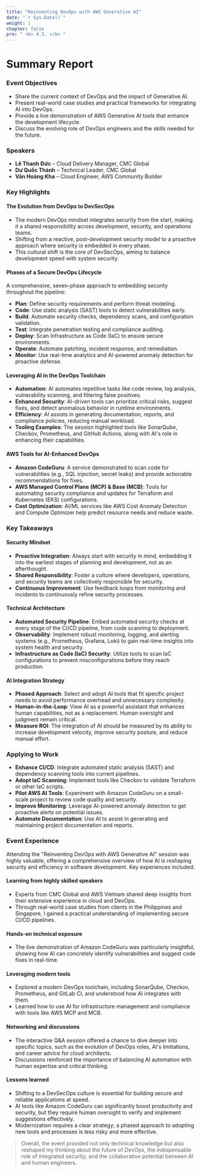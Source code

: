 ```yaml
---
title: "Reinventing DevOps with AWS Generative AI"
date: "`r Sys.Date()`"
weight: 1
chapter: false
pre: " <b> 4.3. </b> "
---
```




# Summary Report

### Event Objectives

- Share the current context of DevOps and the impact of Generative AI.
- Present real-world case studies and practical frameworks for integrating AI into DevOps.
- Provide a live demonstration of AWS Generative AI tools that enhance the development lifecycle.
- Discuss the evolving role of DevOps engineers and the skills needed for the future.

### Speakers

- **Lê Thanh Đức** – Cloud Delivery Manager, CMC Global
- **Dư Quốc Thành** – Technical Leader, CMC Global
- **Văn Hoàng Kha** – Cloud Engineer, AWS Community Builder

### Key Highlights

#### The Evolution from DevOps to DevSecOps

- The modern DevOps mindset integrates security from the start, making it a shared responsibility across development, security, and operations teams.
- Shifting from a reactive, post-development security model to a proactive approach where security is embedded in every phase.
- This cultural shift is the core of DevSecOps, aiming to balance development speed with system security.

#### Phases of a Secure DevOps Lifecycle

A comprehensive, seven-phase approach to embedding security throughout the pipeline:

- **Plan**: Define security requirements and perform threat modeling.
- **Code**: Use static analysis (SAST) tools to detect vulnerabilities early.
- **Build**: Automate security checks, dependency scans, and configuration validation.
- **Test**: Integrate penetration testing and compliance auditing.
- **Deploy**: Scan Infrastructure as Code (IaC) to ensure secure environments.
- **Operate**: Automate patching, incident response, and remediation.
- **Monitor**: Use real-time analytics and AI-powered anomaly detection for proactive defense.

#### Leveraging AI in the DevOps Toolchain

- **Automation**: AI automates repetitive tasks like code review, log analysis, vulnerability scanning, and filtering false positives.
- **Enhanced Security**: AI-driven tools can prioritize critical risks, suggest fixes, and detect anomalous behavior in runtime environments.
- **Efficiency**: AI assists in generating documentation, reports, and compliance policies, reducing manual workload.
- **Tooling Examples**: The session highlighted tools like SonarQube, Checkov, Prometheus, and GitHub Actions, along with AI's role in enhancing their capabilities.

#### AWS Tools for AI-Enhanced DevOps

- **Amazon CodeGuru**: A service demonstrated to scan code for vulnerabilities (e.g., SQL injection, secret leaks) and provide actionable recommendations for fixes.
- **AWS Managed Control Plane (MCP) & Base (MCB)**: Tools for automating security compliance and updates for Terraform and Kubernetes (EKS) configurations.
- **Cost Optimization**: AI/ML services like AWS Cost Anomaly Detection and Compute Optimizer help predict resource needs and reduce waste.

### Key Takeaways

#### Security Mindset

- **Proactive Integration**: Always start with security in mind, embedding it into the earliest stages of planning and development, not as an afterthought.
- **Shared Responsibility**: Foster a culture where developers, operations, and security teams are collectively responsible for security.
- **Continuous Improvement**: Use feedback loops from monitoring and incidents to continuously refine security processes.

#### Technical Architecture

- **Automated Security Pipeline**: Embed automated security checks at every stage of the CI/CD pipeline, from code scanning to deployment.
- **Observability**: Implement robust monitoring, logging, and alerting systems (e.g., Prometheus, Grafana, Loki) to gain real-time insights into system health and security.
- **Infrastructure as Code (IaC) Security**: Utilize tools to scan IaC configurations to prevent misconfigurations before they reach production.

#### AI Integration Strategy

- **Phased Approach**: Select and adopt AI tools that fit specific project needs to avoid performance overhead and unnecessary complexity.
- **Human-in-the-Loop**: View AI as a powerful assistant that enhances human capabilities, not as a replacement. Human oversight and judgment remain critical.
- **Measure ROI**: The integration of AI should be measured by its ability to increase development velocity, improve security posture, and reduce manual effort.

### Applying to Work

- **Enhance CI/CD**: Integrate automated static analysis (SAST) and dependency scanning tools into current pipelines.
- **Adopt IaC Scanning**: Implement tools like Checkov to validate Terraform or other IaC scripts.
- **Pilot AWS AI Tools**: Experiment with Amazon CodeGuru on a small-scale project to review code quality and security.
- **Improve Monitoring**: Leverage AI-powered anomaly detection to get proactive alerts on potential issues.
- **Automate Documentation**: Use AI to assist in generating and maintaining project documentation and reports.

### Event Experience

Attending the "Reinventing DevOps with AWS Generative AI" session was highly valuable, offering a comprehensive overview of how AI is reshaping security and efficiency in software development. Key experiences included:

#### Learning from highly skilled speakers
- Experts from CMC Global and AWS Vietnam shared deep insights from their extensive experience in cloud and DevOps.
- Through real-world case studies from clients in the Philippines and Singapore, I gained a practical understanding of implementing secure CI/CD pipelines.

#### Hands-on technical exposure
- The live demonstration of Amazon CodeGuru was particularly insightful, showing how AI can concretely identify vulnerabilities and suggest code fixes in real-time.

#### Leveraging modern tools
- Explored a modern DevOps toolchain, including SonarQube, Checkov, Prometheus, and GitLab CI, and understood how AI integrates with them.
- Learned how to use AI for infrastructure management and compliance with tools like AWS MCP and MCB.

#### Networking and discussions
- The interactive Q&A session offered a chance to dive deeper into specific topics, such as the evolution of DevOps roles, AI's limitations, and career advice for cloud architects.
- Discussions reinforced the importance of balancing AI automation with human expertise and critical thinking.

#### Lessons learned
- Shifting to a DevSecOps culture is essential for building secure and reliable applications at speed.
- AI tools like Amazon CodeGuru can significantly boost productivity and security, but they require human oversight to verify and implement suggestions effectively.
- Modernization requires a clear strategy; a phased approach to adopting new tools and processes is less risky and more effective.


> Overall, the event provided not only technical knowledge but also reshaped my thinking about the future of DevOps, the indispensable role of integrated security, and the collaborative potential between AI and human engineers.
